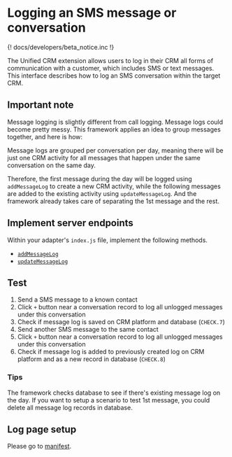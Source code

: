 # Logging an SMS message or conversation

{! docs/developers/beta_notice.inc !}

The Unified CRM extension allows users to log in their CRM all forms of communication with a customer, which includes SMS or text messages. This interface describes how to log an SMS conversation within the target CRM. 

## Important note

Message logging is slightly different from call logging. Message logs could become pretty messy. This framework applies an idea to group messages together, and here is how:

Message logs are grouped per conversation per day, meaning there will be just one CRM activity for all messages that happen under the same conversation on the same day.

Therefore, the first message during the day will be logged using `addMessageLog` to create a new CRM activity, while the following messages are added to the existing activity using `updateMessageLog`. And the framework already takes care of separating the 1st message and the rest.

## Implement server endpoints

Within your adapter's `index.js` file, implement the following methods.

* [`addMessageLog`](interfaces/addMessageLog.md) 
* [`updateMessageLog`](interfaces/updateMessageLog.md)

## Test

1. Send a SMS message to a known contact
2. Click `+` button near a conversation record to log all unlogged messages under this conversation
3. Check if message log is saved on CRM platform and database (`CHECK.7`)
4. Send another SMS message to the same contact
5. Click `+` button near a conversation record to log all unlogged messages under this conversation
6. Check if message log is added to previously created log on CRM platform and as a new record in database (`CHECK.8`)

### Tips

The framework checks database to see if there's existing message log on the day. If you want to setup a scenario to test 1st message, you could delete all message log records in database.

## Log page setup

Please go to [manifest](manifest.md#adding-custom-fields-to-logging-forms).
